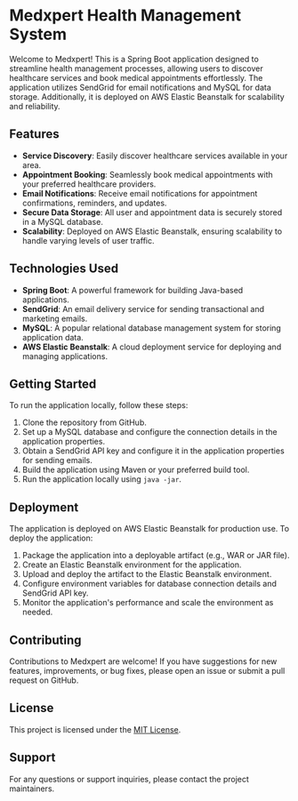 # Medxpert Health Management System

Welcome to Medxpert! This is a Spring Boot application designed to streamline health management processes, allowing users to discover healthcare services and book medical appointments effortlessly. The application utilizes SendGrid for email notifications and MySQL for data storage. Additionally, it is deployed on AWS Elastic Beanstalk for scalability and reliability.

## Features

- **Service Discovery**: Easily discover healthcare services available in your area.
- **Appointment Booking**: Seamlessly book medical appointments with your preferred healthcare providers.
- **Email Notifications**: Receive email notifications for appointment confirmations, reminders, and updates.
- **Secure Data Storage**: All user and appointment data is securely stored in a MySQL database.
- **Scalability**: Deployed on AWS Elastic Beanstalk, ensuring scalability to handle varying levels of user traffic.

## Technologies Used

- **Spring Boot**: A powerful framework for building Java-based applications.
- **SendGrid**: An email delivery service for sending transactional and marketing emails.
- **MySQL**: A popular relational database management system for storing application data.
- **AWS Elastic Beanstalk**: A cloud deployment service for deploying and managing applications.

## Getting Started

To run the application locally, follow these steps:

1. Clone the repository from GitHub.
2. Set up a MySQL database and configure the connection details in the application properties.
3. Obtain a SendGrid API key and configure it in the application properties for sending emails.
4. Build the application using Maven or your preferred build tool.
5. Run the application locally using `java -jar`.

## Deployment

The application is deployed on AWS Elastic Beanstalk for production use. To deploy the application:

1. Package the application into a deployable artifact (e.g., WAR or JAR file).
2. Create an Elastic Beanstalk environment for the application.
3. Upload and deploy the artifact to the Elastic Beanstalk environment.
4. Configure environment variables for database connection details and SendGrid API key.
5. Monitor the application's performance and scale the environment as needed.

## Contributing

Contributions to Medxpert are welcome! If you have suggestions for new features, improvements, or bug fixes, please open an issue or submit a pull request on GitHub.

## License

This project is licensed under the [MIT License](LICENSE).

## Support

For any questions or support inquiries, please contact the project maintainers.
